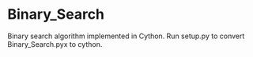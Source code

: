 # Binary_Search

Binary search algorithm implemented in Cython. Run setup.py to convert Binary_Search.pyx to cython.
